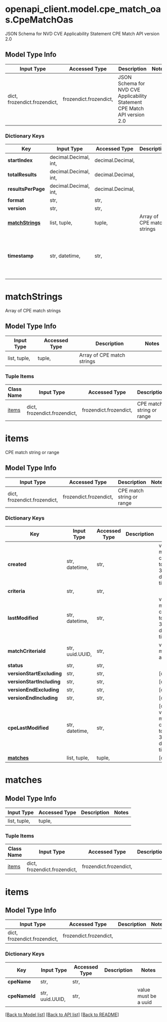 # openapi_client.model.cpe_match_oas.CpeMatchOas

JSON Schema for NVD CVE Applicability Statement CPE Match API version 2.0

## Model Type Info
Input Type | Accessed Type | Description | Notes
------------ | ------------- | ------------- | -------------
dict, frozendict.frozendict,  | frozendict.frozendict,  | JSON Schema for NVD CVE Applicability Statement CPE Match API version 2.0 | 

### Dictionary Keys
Key | Input Type | Accessed Type | Description | Notes
------------ | ------------- | ------------- | ------------- | -------------
**startIndex** | decimal.Decimal, int,  | decimal.Decimal,  |  | 
**totalResults** | decimal.Decimal, int,  | decimal.Decimal,  |  | 
**resultsPerPage** | decimal.Decimal, int,  | decimal.Decimal,  |  | 
**format** | str,  | str,  |  | 
**version** | str,  | str,  |  | 
**[matchStrings](#matchStrings)** | list, tuple,  | tuple,  | Array of CPE match strings | 
**timestamp** | str, datetime,  | str,  |  | value must conform to RFC-3339 date-time

# matchStrings

Array of CPE match strings

## Model Type Info
Input Type | Accessed Type | Description | Notes
------------ | ------------- | ------------- | -------------
list, tuple,  | tuple,  | Array of CPE match strings | 

### Tuple Items
Class Name | Input Type | Accessed Type | Description | Notes
------------- | ------------- | ------------- | ------------- | -------------
[items](#items) | dict, frozendict.frozendict,  | frozendict.frozendict,  | CPE match string or range | 

# items

CPE match string or range

## Model Type Info
Input Type | Accessed Type | Description | Notes
------------ | ------------- | ------------- | -------------
dict, frozendict.frozendict,  | frozendict.frozendict,  | CPE match string or range | 

### Dictionary Keys
Key | Input Type | Accessed Type | Description | Notes
------------ | ------------- | ------------- | ------------- | -------------
**created** | str, datetime,  | str,  |  | value must conform to RFC-3339 date-time
**criteria** | str,  | str,  |  | 
**lastModified** | str, datetime,  | str,  |  | value must conform to RFC-3339 date-time
**matchCriteriaId** | str, uuid.UUID,  | str,  |  | value must be a uuid
**status** | str,  | str,  |  | 
**versionStartExcluding** | str,  | str,  |  | [optional] 
**versionStartIncluding** | str,  | str,  |  | [optional] 
**versionEndExcluding** | str,  | str,  |  | [optional] 
**versionEndIncluding** | str,  | str,  |  | [optional] 
**cpeLastModified** | str, datetime,  | str,  |  | [optional] value must conform to RFC-3339 date-time
**[matches](#matches)** | list, tuple,  | tuple,  |  | [optional] 

# matches

## Model Type Info
Input Type | Accessed Type | Description | Notes
------------ | ------------- | ------------- | -------------
list, tuple,  | tuple,  |  | 

### Tuple Items
Class Name | Input Type | Accessed Type | Description | Notes
------------- | ------------- | ------------- | ------------- | -------------
[items](#items) | dict, frozendict.frozendict,  | frozendict.frozendict,  |  | 

# items

## Model Type Info
Input Type | Accessed Type | Description | Notes
------------ | ------------- | ------------- | -------------
dict, frozendict.frozendict,  | frozendict.frozendict,  |  | 

### Dictionary Keys
Key | Input Type | Accessed Type | Description | Notes
------------ | ------------- | ------------- | ------------- | -------------
**cpeName** | str,  | str,  |  | 
**cpeNameId** | str, uuid.UUID,  | str,  |  | value must be a uuid

[[Back to Model list]](../../README.md#documentation-for-models) [[Back to API list]](../../README.md#documentation-for-api-endpoints) [[Back to README]](../../README.md)

